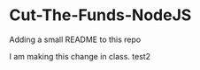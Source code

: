 # Cut-The-Funds-NodeJS

Adding a small README to this repo

I am making this change in class. 
test2
